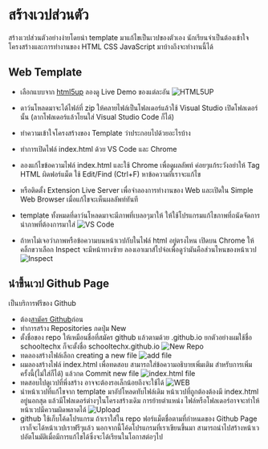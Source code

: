 # สร้างเวปส่วนตัว
สร้างเวปส่วนตัวอย่างง่ายโดยนำ template มาแก้ไขเป็นเวปของตัวเอง นักเรียนจำเป็นต้องเข้าใจโครงสร้างและการทำงานของ HTML CSS JavaScript มาบ้างถึงจะทำงานนี้ได้
## Web Template
- เลือกแบบจาก [html5up](https://html5up.net) ลองดู Live Demo ของแต่ละอัน 
![HTML5UP](img/html5up.png)
- ดาว์นโหลดมาจะได้ไฟล์ที่ zip ให้คลายไฟล์เป็นโฟลเดอร์แล้วใช้ Visual Studio เปิดโฟลเดอร์นั้น (ลากโฟลเดอร์แล้วโยนใส่ Visual Studio Code ก็ได้)
- ทำความเข้าใจโครงสร้างของ Template ว่าประกอบไปด้วยอะไรบ้าง  
- ทำการเปิดไฟล์ index.html ด้วย VS Code และ Chrome
- ลองแก้ไขข้อความไฟล์ index.html และใช้ Chrome เพื่อดูผลลัพท์ ค่อยๆแก้ระวังอย่าให้ Tag HTML ผิดฟอร์แม็ต ใช้ Edit/Find (Ctrl+F) หาข้อความที่เราจะแก้ไข
- หรือติดตั้ง Extension Live Server เพื่อจำลองการทำงานของ Web และเปิดใน Simple Web Browser เมื่อแก้ไขจะเห็นผลลัพท์ทันที
- template ทั้งหมดที่ดาว์นโหลดมาจะมีภาพที่เบลอๆมาให้ ให้ใช้โปรแกรมแก้ไขภาพที่ถนัดจัดการนำภาพที่ต้องการมาใส่
![VS Code](img/vscode.png)

- ถ้าหาไม่เจอว่าภาพหรือข้อความบนหน้าเวปกับในไฟล์ html อยู่ตรงไหน เปิดบน Chrome ให้คลิ้กขวาเลือก Inspect จะมีหน้าทางซ้าย ลองเอาเมาส์ไปจ่อเพื่อดูว่ามันคือส่วนไหนของหน้าเวป
![Inspect](img/inspect.png)

## นำขึ้นเวป Github Page
เป็นบริการฟรีของ Github 
- ต้อง[สามัคร Github](https://github.com/signup?ref_cta=Sign+up&ref_loc=header+logged+out&ref_page=%2F&source=header-home)ก่อน
- ทำการสร้าง Repositories กดปุ่ม New
- ตั้งชื่อของ repo ให้เหมือนชื่อที่สมัคร github แล้วตามด้วย .github.io ยกตัวอย่างผมใช้ชื่อ schooltechx ก็จะตั้งชื่อ schooltechx.github.io
![New Repo](img/new-repo.png)
- ทดลองสร้างไฟล์เลือก creating a new file
![add file](img/add-file.png)
- ผมลองสร้างไฟล์ index.html เพื่อทดสอบ สามารถใส่ข้อความอธิบายเพิ่มเติม สำหรับการเพิ่มครั้งนี้(ไม่ใส่ก็ได้) แล้วกด Commit new file
![index.html file](img/index.html.png)
- ทดสอบไปดูเวปที่พึ่งสร้าง อาจจะต้องรอเล็กน้อยถึงจะใช้ได้
![WEB](img/web.png)
- นำหน้าเวปที่แก้ไขจาก template มาอัปโหลดทับไฟล์เดิม หน้าเวปที่ถูกต้องต้องมี index.html อยู่นอกสุด แล้วมีโฟลเดอร์ต่างๆในโครงสร้างเดิม การย้ายตำแหน่ง ไฟล์หรือโฟลเดอร์อาจจะทำให้หน้าเวปมีความผิดพลาดได้
![Upload](img/upload-file.png)
- github ใช้เก็บโค้ดโปรแกรม ถ้าเราใส่ใน repo ฟอร์แม็ตชื่อตามที่กำหนดของ Github Page เราก็จะได้หน้าเวปเราฟรีๆแล้ว นอกจากนี้โค้ดโปรแกรมที่เราเขียนขึ้นมา สามารถนำไปสร้างหน้าเวปอัตโนมัติเมื่อมีการแก้ไขได้ซึ่งจะได้เรียนในโอกาสต่อๆไป

